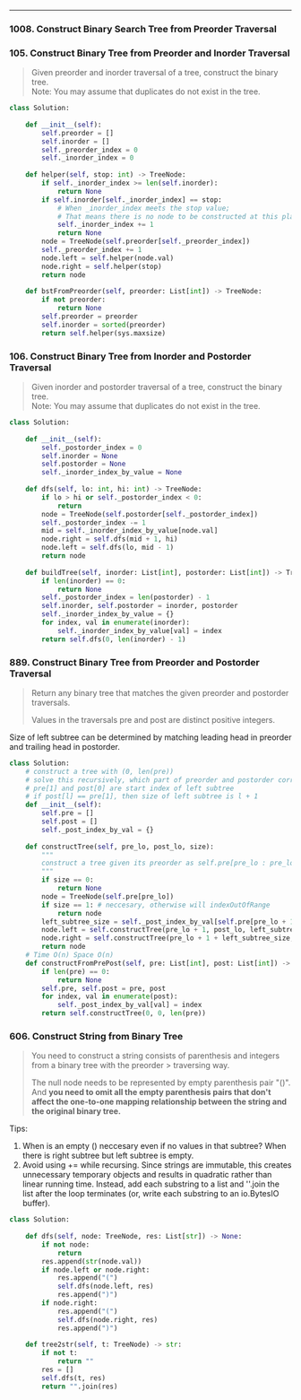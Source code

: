 ------
### 1008. Construct Binary Search Tree from Preorder Traversal
### 105. Construct Binary Tree from Preorder and Inorder Traversal
> Given preorder and inorder traversal of a tree, construct the binary tree.  
> Note:
> You may assume that duplicates do not exist in the tree.

```python
class Solution:
    
    def __init__(self):
        self.preorder = []
        self.inorder = []
        self._preorder_index = 0
        self._inorder_index = 0
        
    def helper(self, stop: int) -> TreeNode:
        if self._inorder_index >= len(self.inorder):
            return None
        if self.inorder[self._inorder_index] == stop:
            # When _inorder_index meets the stop value; 
            # That means there is no node to be constructed at this place (reached the bottom already)
            self._inorder_index += 1
            return None
        node = TreeNode(self.preorder[self._preorder_index])
        self._preorder_index += 1
        node.left = self.helper(node.val)
        node.right = self.helper(stop)
        return node
        
    def bstFromPreorder(self, preorder: List[int]) -> TreeNode:
        if not preorder:
            return None
        self.preorder = preorder
        self.inorder = sorted(preorder)
        return self.helper(sys.maxsize)
```

### 106. Construct Binary Tree from Inorder and Postorder Traversal
> Given inorder and postorder traversal of a tree, construct the binary tree.  
> Note:
> You may assume that duplicates do not exist in the tree.
```python
class Solution:
    
    def __init__(self):
        self._postorder_index = 0
        self.inorder = None
        self.postorder = None
        self._inorder_index_by_value = None
        
    def dfs(self, lo: int, hi: int) -> TreeNode:
        if lo > hi or self._postorder_index < 0:
            return
        node = TreeNode(self.postorder[self._postorder_index])
        self._postorder_index -= 1
        mid = self._inorder_index_by_value[node.val]
        node.right = self.dfs(mid + 1, hi)
        node.left = self.dfs(lo, mid - 1)
        return node
        
    def buildTree(self, inorder: List[int], postorder: List[int]) -> TreeNode:
        if len(inorder) == 0:
            return None
        self._postorder_index = len(postorder) - 1
        self.inorder, self.postorder = inorder, postorder
        self._inorder_index_by_value = {}
        for index, val in enumerate(inorder):
            self._inorder_index_by_value[val] = index
        return self.dfs(0, len(inorder) - 1)
```

### 889. Construct Binary Tree from Preorder and Postorder Traversal
> Return any binary tree that matches the given preorder and postorder traversals.
> 
> Values in the traversals pre and post are distinct positive integers.

Size of left subtree can be determined by matching leading head in preorder and trailing head in postorder.

```python
class Solution:
    # construct a tree with (0, len(pre))
    # solve this recursively, which part of preorder and postorder correspond to left subtree? The left subtree region can be specified by three parameters: start_index in preorder, start_index in postorder, and size of the left subtree
    # pre[1] and post[0] are start index of left subtree
    # if post[l] == pre[1], then size of left subtree is l + 1
    def __init__(self):
        self.pre = []
        self.post = []
        self._post_index_by_val = {}
    
    def constructTree(self, pre_lo, post_lo, size):
        """
        construct a tree given its preorder as self.pre[pre_lo : pre_lo+size-1], and postorder as self.post[post_lo : post_lo+size-1]
        """
        if size == 0:
            return None
        node = TreeNode(self.pre[pre_lo])
        if size == 1: # neccesary, otherwise will indexOutOfRange
            return node
        left_subtree_size = self._post_index_by_val[self.pre[pre_lo + 1]] - post_lo + 1
        node.left = self.constructTree(pre_lo + 1, post_lo, left_subtree_size)
        node.right = self.constructTree(pre_lo + 1 + left_subtree_size, post_lo + left_subtree_size, size - 1 - left_subtree_size)
        return node
    # Time O(n) Space O(n)
    def constructFromPrePost(self, pre: List[int], post: List[int]) -> TreeNode:
        if len(pre) == 0:
            return None
        self.pre, self.post = pre, post
        for index, val in enumerate(post):
            self._post_index_by_val[val] = index
        return self.constructTree(0, 0, len(pre))
```

### 606. Construct String from Binary Tree
> You need to construct a string consists of parenthesis and integers from a binary tree with the preorder > traversing way.
> 
> The null node needs to be represented by empty parenthesis pair "()". And **you need to omit all the empty parenthesis pairs that don't affect the one-to-one mapping relationship between the string and the original binary tree.**

Tips:
1. When is an empty () neccesary even if no values in that subtree? When there is right subtree but left subtree is empty.
2. Avoid using += while recursing. Since strings are immutable, this creates unnecessary temporary objects and results in quadratic rather than linear running time. Instead, add each substring to a list and ''.join the list after the loop terminates (or, write each substring to an io.BytesIO buffer).

```python
class Solution:
    
    def dfs(self, node: TreeNode, res: List[str]) -> None:
        if not node:
            return
        res.append(str(node.val))
        if node.left or node.right:
            res.append("(")
            self.dfs(node.left, res)
            res.append(")")
        if node.right:
            res.append("(")
            self.dfs(node.right, res)
            res.append(")")
        
    def tree2str(self, t: TreeNode) -> str:
        if not t:
            return ""
        res = []
        self.dfs(t, res)
        return "".join(res)
```

